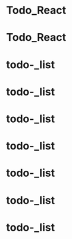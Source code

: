 # Todo_React
# Todo_React
# todo-_list
# todo-_list
# todo-_list
# todo-_list
# todo-_list
# todo-_list
# todo-_list
